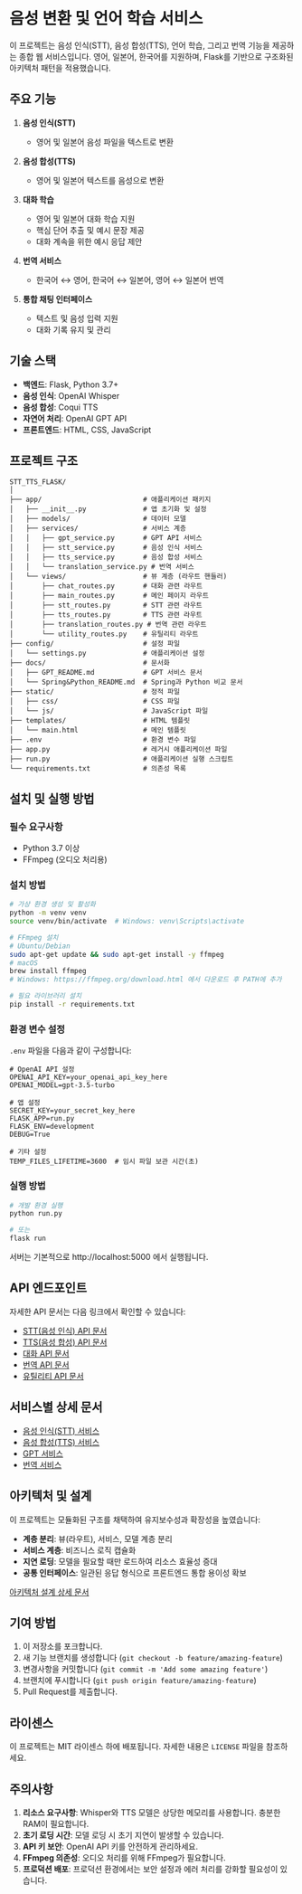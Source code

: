# 음성 변환 및 언어 학습 서비스

이 프로젝트는 음성 인식(STT), 음성 합성(TTS), 언어 학습, 그리고 번역 기능을 제공하는 종합 웹 서비스입니다. 영어, 일본어, 한국어를 지원하며, Flask를 기반으로 구조화된 아키텍처 패턴을 적용했습니다.

## 주요 기능

1. **음성 인식(STT)**

   - 영어 및 일본어 음성 파일을 텍스트로 변환

2. **음성 합성(TTS)**

   - 영어 및 일본어 텍스트를 음성으로 변환

3. **대화 학습**

   - 영어 및 일본어 대화 학습 지원
   - 핵심 단어 추출 및 예시 문장 제공
   - 대화 계속을 위한 예시 응답 제안

4. **번역 서비스**

   - 한국어 ↔ 영어, 한국어 ↔ 일본어, 영어 ↔ 일본어 번역

5. **통합 채팅 인터페이스**
   - 텍스트 및 음성 입력 지원
   - 대화 기록 유지 및 관리

## 기술 스택

- **백엔드**: Flask, Python 3.7+
- **음성 인식**: OpenAI Whisper
- **음성 합성**: Coqui TTS
- **자연어 처리**: OpenAI GPT API
- **프론트엔드**: HTML, CSS, JavaScript

## 프로젝트 구조

```
STT_TTS_FLASK/
│
├── app/                         # 애플리케이션 패키지
│   ├── __init__.py              # 앱 초기화 및 설정
│   ├── models/                  # 데이터 모델
│   ├── services/                # 서비스 계층
│   │   ├── gpt_service.py       # GPT API 서비스
│   │   ├── stt_service.py       # 음성 인식 서비스
│   │   ├── tts_service.py       # 음성 합성 서비스
│   │   └── translation_service.py # 번역 서비스
│   └── views/                   # 뷰 계층 (라우트 핸들러)
│       ├── chat_routes.py       # 대화 관련 라우트
│       ├── main_routes.py       # 메인 페이지 라우트
│       ├── stt_routes.py        # STT 관련 라우트
│       ├── tts_routes.py        # TTS 관련 라우트
│       ├── translation_routes.py # 번역 관련 라우트
│       └── utility_routes.py    # 유틸리티 라우트
├── config/                      # 설정 파일
│   └── settings.py              # 애플리케이션 설정
├── docs/                        # 문서화
│   ├── GPT_README.md            # GPT 서비스 문서
│   └── Spring&Python_README.md  # Spring과 Python 비교 문서
├── static/                      # 정적 파일
│   ├── css/                     # CSS 파일
│   └── js/                      # JavaScript 파일
├── templates/                   # HTML 템플릿
│   └── main.html                # 메인 템플릿
├── .env                         # 환경 변수 파일
├── app.py                       # 레거시 애플리케이션 파일
├── run.py                       # 애플리케이션 실행 스크립트
└── requirements.txt             # 의존성 목록
```

## 설치 및 실행 방법

### 필수 요구사항

- Python 3.7 이상
- FFmpeg (오디오 처리용)

### 설치 방법

```bash
# 가상 환경 생성 및 활성화
python -m venv venv
source venv/bin/activate  # Windows: venv\Scripts\activate

# FFmpeg 설치
# Ubuntu/Debian
sudo apt-get update && sudo apt-get install -y ffmpeg
# macOS
brew install ffmpeg
# Windows: https://ffmpeg.org/download.html 에서 다운로드 후 PATH에 추가

# 필요 라이브러리 설치
pip install -r requirements.txt
```

### 환경 변수 설정

`.env` 파일을 다음과 같이 구성합니다:

```
# OpenAI API 설정
OPENAI_API_KEY=your_openai_api_key_here
OPENAI_MODEL=gpt-3.5-turbo

# 앱 설정
SECRET_KEY=your_secret_key_here
FLASK_APP=run.py
FLASK_ENV=development
DEBUG=True

# 기타 설정
TEMP_FILES_LIFETIME=3600  # 임시 파일 보관 시간(초)
```

### 실행 방법

```bash
# 개발 환경 실행
python run.py

# 또는
flask run
```

서버는 기본적으로 http://localhost:5000 에서 실행됩니다.

## API 엔드포인트

자세한 API 문서는 다음 링크에서 확인할 수 있습니다:

- [STT(음성 인식) API 문서](docs/api/STT_API.md)
- [TTS(음성 합성) API 문서](docs/api/TTS_API.md)
- [대화 API 문서](docs/api/Chat_API.md)
- [번역 API 문서](docs/api/Translation_API.md)
- [유틸리티 API 문서](docs/api/Utility_API.md)

## 서비스별 상세 문서

- [음성 인식(STT) 서비스](docs/service/STT_Service.md)
- [음성 합성(TTS) 서비스](docs/service/TTS_Service.md)
- [GPT 서비스](docs/service/GPT_Service.md)
- [번역 서비스](docs/service/Translation_Service.md)


## 아키텍처 및 설계

이 프로젝트는 모듈화된 구조를 채택하여 유지보수성과 확장성을 높였습니다:

- **계층 분리**: 뷰(라우트), 서비스, 모델 계층 분리
- **서비스 계층**: 비즈니스 로직 캡슐화
- **지연 로딩**: 모델을 필요할 때만 로드하여 리소스 효율성 증대
- **공통 인터페이스**: 일관된 응답 형식으로 프론트엔드 통합 용이성 확보

[아키텍처 설계 상세 문서](docs/Architecture.md)

## 기여 방법

1. 이 저장소를 포크합니다.
2. 새 기능 브랜치를 생성합니다 (`git checkout -b feature/amazing-feature`)
3. 변경사항을 커밋합니다 (`git commit -m 'Add some amazing feature'`)
4. 브랜치에 푸시합니다 (`git push origin feature/amazing-feature`)
5. Pull Request를 제출합니다.

## 라이센스

이 프로젝트는 MIT 라이센스 하에 배포됩니다. 자세한 내용은 `LICENSE` 파일을 참조하세요.

## 주의사항

1. **리소스 요구사항**: Whisper와 TTS 모델은 상당한 메모리를 사용합니다. 충분한 RAM이 필요합니다.
2. **초기 로딩 시간**: 모델 로딩 시 초기 지연이 발생할 수 있습니다.
3. **API 키 보안**: OpenAI API 키를 안전하게 관리하세요.
4. **FFmpeg 의존성**: 오디오 처리를 위해 FFmpeg가 필요합니다.
5. **프로덕션 배포**: 프로덕션 환경에서는 보안 설정과 에러 처리를 강화할 필요성이 있습니다.
